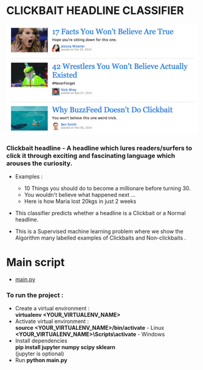 # CLICKBAIT HEADLINE CLASSIFIER

![clickbait](clickbait1.jpg)
### Clickbait headline - A headline which lures readers/surfers to click it through exciting and fascinating language which arouses the curiosity.
* Examples : 
	* 10 Things you should do to become a millionare before turning 30.
	* You wouldn't believe what happened next ...
	* Here is how Maria lost 20kgs in just 2 weeks


* This classifier predicts whether a headline is a Clickbait or a Normal headline.

* This is a Supervised machine learning problem where we show the Algorithm many labelled examples of Clickbaits and Non-clickbaits .

# Main script

* [main.py](main.py)

### To run the project  :
* Create a virtual environment :<br> 
**virtualenv <YOUR_VIRTUALENV_NAME>**
* Activate virtual environment :<br>
**source <YOUR_VIRTUALENV_NAME>/bin/activate** - Linux<br>
**<YOUR_VIRTUALENV_NAME>\Scripts\activate** - Windows
* Install dependencies<br>
__pip install jupyter numpy scipy sklearn__<br>
(jupyter is optional)
* Run __python main.py__
